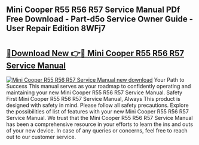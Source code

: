 ## Mini Cooper R55 R56 R57 Service Manual PDf Free Download - Part-d5o Service Owner Guide - User Repair Edition 8WFj7

# <h2><a href="http://bc36981.oget.top/?id=Mini+Cooper+R55+R56+R57+Service+Manual">🔗Download New 👉🔴 Mini Cooper R55 R56 R57 Service Manual</a></h2>

[![Mini Cooper R55 R56 R57 Service Manual new download](https://i.imgur.com/5g1atiW.png)](http://bc36981.oget.top/?id=Mini+Cooper+R55+R56+R57+Service+Manual)
Your Path to Success This manual serves as your roadmap to confidently operating and maintaining your new Mini Cooper R55 R56 R57 Service Manual. Safety First Mini Cooper R55 R56 R57 Service Manual, Always This product is designed with safety in mind. Please follow all safety precautions. Explore the possibilities of list of features with your new Mini Cooper R55 R56 R57 Service Manual. We trust that the Mini Cooper R55 R56 R57 Service Manual has been a comprehensive resource in your efforts to learn the ins and outs of your new device. In case of any queries or concerns, feel free to reach out to our customer service.
